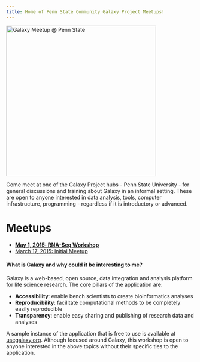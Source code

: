 ```yaml
---
title: Home of Penn State Community Galaxy Project Meetups!
---
```

<div class='center'><img src="/src/events/meetups/p-s-u/PSUMeetupLogo600.png" alt="Galaxy Meetup @ Penn State" width="400" /></div>



Come meet at one of the Galaxy Project hubs - Penn State University - for general discussions and training about Galaxy in an informal setting. These are open to anyone interested in data analysis, tools, computer infrastructure, programming - regardless if it is introductory or advanced.

# Meetups

* **[May 1, 2015: RNA-Seq Workshop](/src/events/meetups/psu/2015-05/index.md)**
* [March 17, 2015: Initial Meetup](/src/events/meetups/psu/2015-03/index.md)

#### What is Galaxy and why could it be interesting to me?

Galaxy is a web-based, open source, data integration and analysis platform for life science research. The core pillars of the application are:
* **Accessibility**: enable bench scientists to create bioinformatics analyses
* **Reproducibility**: facilitate computational methods to be completely easily reproducible
* **Transparency**: enable easy sharing and publishing of research data and analyses

A sample instance of the application that is free to use is available at [usegalaxy.org](https://usegalaxy.org/).
Although focused around Galaxy, this workshop is open to anyone interested in the above topics without their specific ties to the application.
